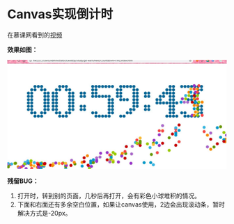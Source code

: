 # Canvas实现倒计时

在慕课网看到的[视频](https://www.imooc.com/video/2468)

**效果如图：**

![canvas](../images/timer.jpg)

**残留BUG：**

1. 打开时，转到别的页面，几秒后再打开，会有彩色小球堆积的情况。
2. 下面和右面还有多余空白位置，如果让canvas使用，2边会出现滚动条，暂时解决方式是-20px。

